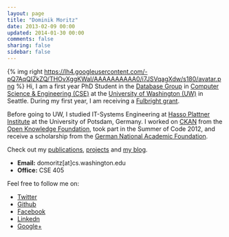 ```yaml
---
layout: page
title: "Dominik Moritz"
date: 2013-02-09 00:00
updated: 2014-01-30 00:00
comments: false
sharing: false
sidebar: false
---
```


{% img right https://lh4.googleusercontent.com/-pQ7AqQIZkZQ/THOvXggKWaI/AAAAAAAAAA0/i7JSVqagXdw/s180/avatar.png %}
Hi, I am a first year PhD Student in the [Database Group](http://db.cs.washington.edu/) in [Computer Science & Engineering (CSE)](http://www.cs.washington.edu/) at the [University of Washington (UW)](http://www.washington.edu/) in Seattle. During my first year, I am receiving a [Fulbright grant](https://en.wikipedia.org/wiki/Fulbright_Program).

Before going to UW, I studied IT-Systems Engineering at [Hasso Plattner Institute](http://www.hpi.uni-potsdam.de) at the University of Potsdam, Germany. I worked on [CKAN](http://www.ckan.org) from the [Open Knowledge Foundation](http://www.okfn.org), took part in the Summer of Code 2012, and receive a scholarship from the [German National Academic Foundation](http://www.studienstiftung.de/).

Check out my [publications](/publications), [projects](/projects) and [my blog](/blog).

* **Email:** domoritz[at]cs.washington.edu
* **Office:** CSE 405

<span class="clearfix"></span>

Feel free to follow me on:

* <i class="icon-twitter icon-large"></i> [Twitter](https://twitter.com/doobly_doo)
* <i class="icon-github icon-large"></i> [Github](https://github.com/domoritz)
* <i class="icon-facebook-sign icon-large"></i> [Facebook](https://www.facebook.com/moritz.dominik)
* <i class="icon-linkedin icon-large"></i> [Linkedn](https://www.linkedin.com/pub/dominik-moritz/24/b81/409)
* <i class="icon-google-plus-sign icon-large"></i> [Google+](https://plus.google.com/110111947282446666823)
